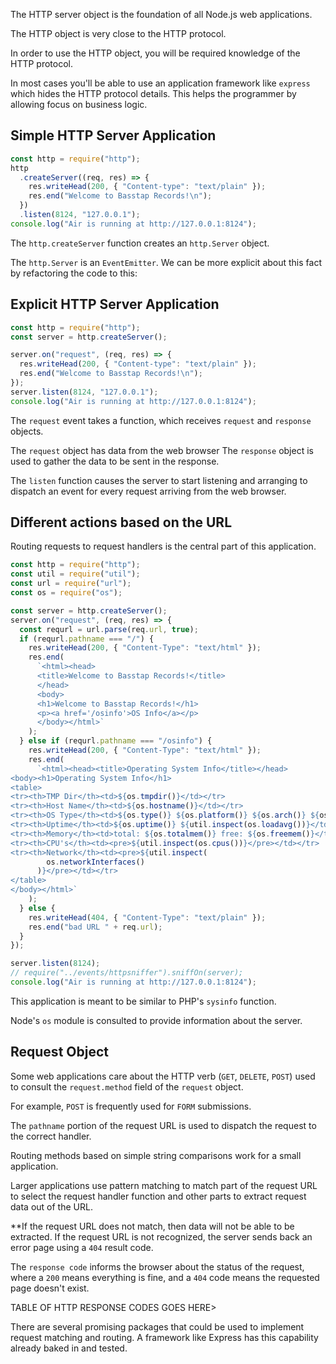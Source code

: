 The HTTP server object is the foundation of all Node.js web applications.

The HTTP object is very close to the HTTP protocol.

In order to use the HTTP object, you will be required knowledge of the HTTP protocol.

In most cases you'll be able to use an application framework like `express` which hides the HTTP protocol details. This helps the programmer by allowing focus on business logic.

## Simple HTTP Server Application

```js
const http = require("http");
http
  .createServer((req, res) => {
    res.writeHead(200, { "Content-type": "text/plain" });
    res.end("Welcome to Basstap Records!\n");
  })
  .listen(8124, "127.0.0.1");
console.log("Air is running at http://127.0.0.1:8124");
```

The `http.createServer` function creates an `http.Server` object.

The `http.Server` is an `EventEmitter`.
We can be more explicit about this fact by refactoring the code to this:

## Explicit HTTP Server Application

```js
const http = require("http");
const server = http.createServer();

server.on("request", (req, res) => {
  res.writeHead(200, { "Content-type": "text/plain" });
  res.end("Welcome to Basstap Records!\n");
});
server.listen(8124, "127.0.0.1");
console.log("Air is running at http://127.0.0.1:8124");
```

The `request` event takes a function, which receives `request` and `response` objects.

The `request` object has data from the web browser
The `response` object is used to gather the data to be sent in the response.

The `listen` function causes the server to start listening and arranging to dispatch an event for every request arriving from the web browser.

## Different actions based on the URL

Routing requests to request handlers is the central part of this application.

```js
const http = require("http");
const util = require("util");
const url = require("url");
const os = require("os");

const server = http.createServer();
server.on("request", (req, res) => {
  const requrl = url.parse(req.url, true);
  if (requrl.pathname === "/") {
    res.writeHead(200, { "Content-Type": "text/html" });
    res.end(
      `<html><head>
      <title>Welcome to Basstap Records!</title>
      </head>
      <body>
      <h1>Welcome to Basstap Records!</h1>
      <p><a href='/osinfo'>OS Info</a></p>
      </body></html>`
    );
  } else if (requrl.pathname === "/osinfo") {
    res.writeHead(200, { "Content-Type": "text/html" });
    res.end(
      `<html><head><title>Operating System Info</title></head>
<body><h1>Operating System Info</h1>
<table>
<tr><th>TMP Dir</th><td>${os.tmpdir()}</td></tr>
<tr><th>Host Name</th><td>${os.hostname()}</td></tr>
<tr><th>OS Type</th><td>${os.type()} ${os.platform()} ${os.arch()} ${os.release()}</td></tr>
<tr><th>Uptime</th><td>${os.uptime()} ${util.inspect(os.loadavg())}</td></tr>
<tr><th>Memory</th><td>total: ${os.totalmem()} free: ${os.freemem()}</td></tr>
<tr><th>CPU's</th><td><pre>${util.inspect(os.cpus())}</pre></td></tr>
<tr><th>Network</th><td><pre>${util.inspect(
        os.networkInterfaces()
      )}</pre></td></tr>
</table>
</body></html>`
    );
  } else {
    res.writeHead(404, { "Content-Type": "text/plain" });
    res.end("bad URL " + req.url);
  }
});

server.listen(8124);
// require("../events/httpsniffer").sniffOn(server);
console.log("Air is running at http://127.0.0.1:8124");

```

This application is meant to be similar to PHP's `sysinfo` function.

Node's `os` module is consulted to provide information about the server. 

## Request Object

Some web applications care about the HTTP verb (`GET`, `DELETE`, `POST`) used to consult the `request.method` field of the `request` object. 

For example, `POST` is frequently used for `FORM` submissions.

The `pathname` portion of the request URL is used to dispatch the request to the correct handler.

Routing methods based on simple string comparisons work for a small application.

Larger applications use pattern matching to match part of the request URL to select the request handler function and other parts to extract request data out of the URL. 

**If the request URL does not match, then data will not be able to be extracted. If the request URL is not recognized, the server sends back an error page using a `404` result code. 

The `response code` informs the browser about the status of the request, where a `200` means everything is fine, and a `404` code means the requested page doesn't exist.

TABLE OF HTTP RESPONSE CODES GOES HERE>


There are several promising packages that could be used to implement request matching and routing. A framework like Express has this capability already baked in and tested.





